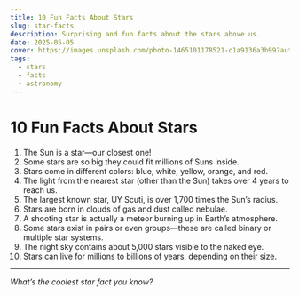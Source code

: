 ```yaml
---
title: 10 Fun Facts About Stars
slug: star-facts
description: Surprising and fun facts about the stars above us.
date: 2025-05-05
cover: https://images.unsplash.com/photo-1465101178521-c1a9136a3b99?auto=format&fit=crop&w=400&q=80
tags:
  - stars
  - facts
  - astronomy
---
```


# 10 Fun Facts About Stars

1. The Sun is a star—our closest one!
2. Some stars are so big they could fit millions of Suns inside.
3. Stars come in different colors: blue, white, yellow, orange, and red.
4. The light from the nearest star (other than the Sun) takes over 4 years to reach us.
5. The largest known star, UY Scuti, is over 1,700 times the Sun’s radius.
6. Stars are born in clouds of gas and dust called nebulae.
7. A shooting star is actually a meteor burning up in Earth’s atmosphere.
8. Some stars exist in pairs or even groups—these are called binary or multiple star systems.
9. The night sky contains about 5,000 stars visible to the naked eye.
10. Stars can live for millions to billions of years, depending on their size.

---

*What’s the coolest star fact you know?*
